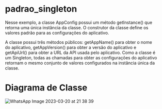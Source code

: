 # padrao_singleton
Nesse exemplo, a classe AppConfig possui um método getInstance() que retorna uma única instância da classe. O construtor da classe define os valores padrão para as configurações do aplicativo.

A classe possui três métodos públicos: getAppName() para obter o nome do aplicativo, getAppVersion() para obter a versão do aplicativo e getApiUrl() para obter a URL da API usada pelo aplicativo. Como a classe é um Singleton, todas as chamadas para obter as configurações do aplicativo retornam o mesmo conjunto de valores configurados na instância única da classe.
# Diagrama de Classe
![WhatsApp Image 2023-03-20 at 21 38 39](https://user-images.githubusercontent.com/80372910/226494521-57adbb92-8fb2-4c94-861f-eaced91f7a19.jpeg)
